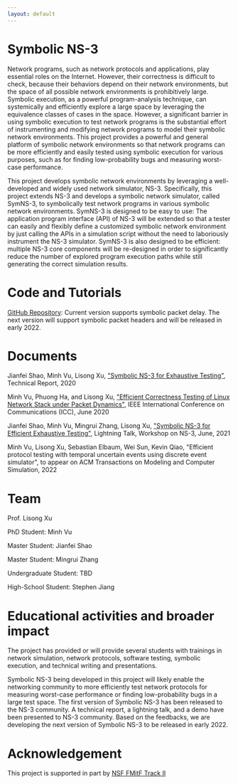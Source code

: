 ```yaml
---
layout: default
---
```


# Symbolic NS-3

Network programs, such as network protocols and applications, play essential roles on the Internet. However, their correctness is difficult to check, because their behaviors depend on their network environments, but the space of all possible network environments is prohibitively large. Symbolic execution, as a powerful program-analysis technique, can systemically and efficiently explore a large space by leveraging the equivalence classes of cases in the space. However, a significant barrier in using symbolic execution to test network programs is the substantial effort of instrumenting and modifying network programs to model their symbolic network environments. This project provides a powerful and general platform of symbolic network environments so that network programs can be more efficiently and easily tested using symbolic execution for various purposes, such as for finding low-probability bugs and measuring worst-case performance.

This project develops symbolic network environments by leveraging a well-developed and widely used network simulator, NS-3. Specifically, this project extends NS-3 and develops a symbolic network simulator, called SymNS-3, to symbolically test network programs in various symbolic network environments. SymNS-3 is designed to be easy to use: The application program interface (API) of NS-3 will be extended so that a tester can easily and flexibly define a customized symbolic network environment by just calling the APIs in a simulation script without the need to laboriously instrument the NS-3 simulator. SymNS-3 is also designed to be efficient: multiple NS-3 core components will be re-designed in order to significantly reduce the number of explored program execution paths while still generating the correct simulation results.

# Code and Tutorials

[GitHub Repository](https://github.com/JeffShao96/Symbolic-NS3): Current version supports symbolic packet delay. The next version will support symbolic packet headers and will be released in early 2022.

# Documents

Jianfei Shao, Minh Vu, Lisong Xu, ["Symbolic NS-3 for Exhaustive Testing"](document/Sym_NS_3_V1.pdf), Technical Report, 2020

Minh Vu, Phuong Ha, and Lisong Xu, ["Efficient Correctness Testing of Linux Network Stack under Packet Dynamics"](https://ieeexplore.ieee.org/abstract/document/9149060), IEEE International Conference on Communications (ICC), June 2020

Jianfei Shao, Minh Vu, Mingrui Zhang, Lisong Xu, ["Symbolic NS-3 for Efficient Exhaustive Testing"](document/Sym_NS_3_Slides_2021.pdf), Lightning Talk, Workshop on NS-3, June, 2021

Minh Vu, Lisong Xu, Sebastian Elbaum, Wei Sun, Kevin Qiao, "Efficient protocol testing with temporal uncertain events using discrete event simulator", to appear on ACM Transactions on Modeling and Computer Simulation, 2022

# Team

Prof. Lisong Xu

PhD Student: Minh Vu

Master Student: Jianfei Shao

Master Student: Mingrui Zhang

Undergraduate Student: TBD

High-School Student: Stephen Jiang


# Educational activities and broader impact

The project has provided or will provide several students with trainings in network simulation, network protocols, software testing, symbolic execution, and technical writing and presentations. 

Symbolic NS-3 being developed in this project will likely enable the networking community to more efficiently test network protocols for measuring worst-case performance or finding low-probability bugs in a large test space. The first version of Symbolic NS-3 has been released to the NS-3 community. A technical report, a lightning talk, and a demo have been presented to NS-3 community. Based on the feedbacks, we are developing the next version of Symbolic NS-3 to be released in early 2022.

# Acknowledgement

This project is supported in part by [NSF FMitF Track II](https://www.nsf.gov/awardsearch/showAward?AWD_ID=1918204&HistoricalAwards=false)
